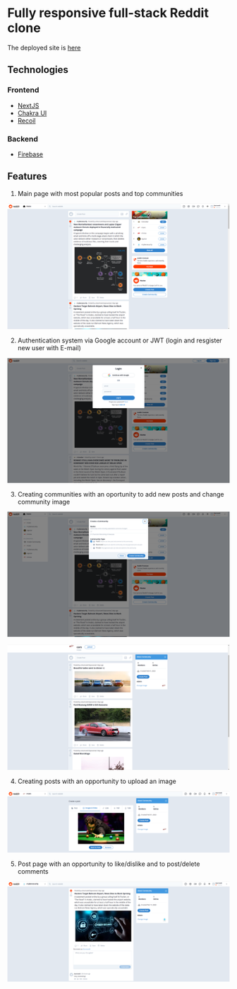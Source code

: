 # Fully responsive full-stack Reddit clone
The deployed site is [here](https://reddit.boronilov.store/)

## Technologies

### Frontend
* [NextJS](https://nextjs.org/)
* [Chakra UI](https://chakra-ui.com/)
* [Recoil](https://recoiljs.org/)

### Backend
* [Firebase](https://firebase.google.com/)

## Features
1. Main page with most popular posts and top communities

![Landing page](https://github.com/aboronilov/reddit/blob/main/public/screenshots/landing.png)

2. Authentication system via Google account or JWT (login and resgister new user with E-mail)

![Auth](https://github.com/aboronilov/reddit/blob/main/public/screenshots/auth.png)

3. Creating communities with an oportunity to add new posts and change community image

![Create community](https://github.com/aboronilov/reddit/blob/main/public/screenshots/create_community.png)

![Community](https://github.com/aboronilov/reddit/blob/main/public/screenshots/community.png)

4. Creating posts with an opportunity to upload an image

![Create post](https://github.com/aboronilov/reddit/blob/main/public/screenshots/create_post.png)

5. Post page with an opportunity to like/dislike and to post/delete comments

![Post](https://github.com/aboronilov/reddit/blob/main/public/screenshots/post.png)
